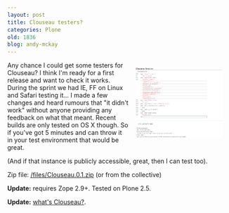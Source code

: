```yaml
---
layout: post
title: Clouseau testers?
categories: Plone
old: 1836
blog: andy-mckay
---
```

<a href="/files/clouseau.png"><img src="/files/clouseau.png" style="padding: 1em; float: right" width="200" /></a>

Any chance I could get some testers for Clouseau? I think I'm ready for a first release and want to check it works. During the sprint we had IE, FF on Linux and Safari testing it... I made a few changes and heard rumours that "it didn't work" without anyone providing any feedback on what that meant. Recent builds are only tested on OS X though. So if you've got 5 minutes and can throw it in your test environment that would be great.

(And if that instance is publicly accessible, great, then I can test too).

Zip file: <a href="/files/Clouseau.0.1.zip">/files/Clouseau.0.1.zip</a> (or from the collective)

<strong>Update:</strong> requires Zope 2.9+. Tested on Plone 2.5.

<strong>Update:</strong> <a href="https://mckay.pub/blog/index.php?p=40">what's Clouseau?</a>.
